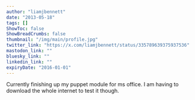```yaml
---
author: "liamjbennett"
date: "2013-05-18"
tags: []
ShowToc: false
ShowBreadCrumbs: false
thumbnail: "/img/main/profile.jpg"
twitter_link: "https://x.com/liamjbennett/status/335789639375937536"
mastodon_link: ""
bluesky_link: ""
linkedin_link: ""
expiryDate: "2016-01-01"
---
```


Currently finishing up my puppet module for ms office. I am having to download the whole internet to test it though.

